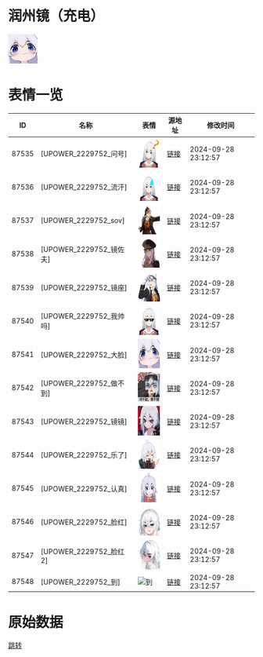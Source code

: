 # 润州镜（充电）

<img src="./cover.png" height="60" alt="cover" />

# 表情一览

|ID|名称|表情|源地址|修改时间|
|----|----|----|----|----|
|87535|[UPOWER_2229752_问号]|<img src="./pic/087535_%5BUPOWER_2229752_问号%5D.png" height="60" alt="问号"/>|[链接](https://i0.hdslb.com/bfs/garb/18167cacebb24c422b1c5a95933a3bf9cc2f1380.png)|2024-09-28 23:12:57|
|87536|[UPOWER_2229752_流汗]|<img src="./pic/087536_%5BUPOWER_2229752_流汗%5D.png" height="60" alt="流汗"/>|[链接](https://i0.hdslb.com/bfs/garb/b27b18b36f2420d695f2144fc54f07b2796cf78f.png)|2024-09-28 23:12:57|
|87537|[UPOWER_2229752_sov]|<img src="./pic/087537_%5BUPOWER_2229752_sov%5D.png" height="60" alt="sov"/>|[链接](https://i0.hdslb.com/bfs/garb/f670d85df4f7985043f72ef09b4a528bed7f37c1.png)|2024-09-28 23:12:57|
|87538|[UPOWER_2229752_镜佐夫]|<img src="./pic/087538_%5BUPOWER_2229752_镜佐夫%5D.png" height="60" alt="镜佐夫"/>|[链接](https://i0.hdslb.com/bfs/garb/23a00733bc56f62a7c9730c48e3bd01e18381627.png)|2024-09-28 23:12:57|
|87539|[UPOWER_2229752_镜座]|<img src="./pic/087539_%5BUPOWER_2229752_镜座%5D.png" height="60" alt="镜座"/>|[链接](https://i0.hdslb.com/bfs/garb/3a392dc5bd91de7115d8d9e47fd7d22aa6743ae8.png)|2024-09-28 23:12:57|
|87540|[UPOWER_2229752_我帅吗]|<img src="./pic/087540_%5BUPOWER_2229752_我帅吗%5D.png" height="60" alt="我帅吗"/>|[链接](https://i0.hdslb.com/bfs/garb/db2fbdbc0ddf6e81dcb50439c501ec58055d77c8.png)|2024-09-28 23:12:57|
|87541|[UPOWER_2229752_大脸]|<img src="./pic/087541_%5BUPOWER_2229752_大脸%5D.png" height="60" alt="大脸"/>|[链接](https://i0.hdslb.com/bfs/garb/8b2b3b397b38ddf1601abc918968b592212ef07b.png)|2024-09-28 23:12:57|
|87542|[UPOWER_2229752_做不到]|<img src="./pic/087542_%5BUPOWER_2229752_做不到%5D.png" height="60" alt="做不到"/>|[链接](https://i0.hdslb.com/bfs/garb/d2581d941b60b25f4efcda87d2d26299791b0bb7.png)|2024-09-28 23:12:57|
|87543|[UPOWER_2229752_镜镜]|<img src="./pic/087543_%5BUPOWER_2229752_镜镜%5D.png" height="60" alt="镜镜"/>|[链接](https://i0.hdslb.com/bfs/garb/68e8a1917cd2401facb31537b725150a5017ff26.png)|2024-09-28 23:12:57|
|87544|[UPOWER_2229752_乐了]|<img src="./pic/087544_%5BUPOWER_2229752_乐了%5D.png" height="60" alt="乐了"/>|[链接](https://i0.hdslb.com/bfs/garb/6457ccadeba2809b1b6c5c1c34de08c02f08c738.png)|2024-09-28 23:12:57|
|87545|[UPOWER_2229752_认真]|<img src="./pic/087545_%5BUPOWER_2229752_认真%5D.png" height="60" alt="认真"/>|[链接](https://i0.hdslb.com/bfs/garb/5bd0a212cdcd7c95e9b3c385ab5661619692e478.png)|2024-09-28 23:12:57|
|87546|[UPOWER_2229752_脸红]|<img src="./pic/087546_%5BUPOWER_2229752_脸红%5D.png" height="60" alt="脸红"/>|[链接](https://i0.hdslb.com/bfs/garb/a9111a301492058f0dd46f41dcdab506232ab2ed.png)|2024-09-28 23:12:57|
|87547|[UPOWER_2229752_脸红2]|<img src="./pic/087547_%5BUPOWER_2229752_脸红2%5D.png" height="60" alt="脸红2"/>|[链接](https://i0.hdslb.com/bfs/garb/28540d08a843b31fc4be5cd862cd922a14105e1a.png)|2024-09-28 23:12:57|
|87548|[UPOWER_2229752_到]|<img src="./pic/087548_%5BUPOWER_2229752_到%5D.png" height="60" alt="到"/>|[链接](https://i0.hdslb.com/bfs/garb/a01aa96c796863104d3b970e83d53b7b57782b9c.png)|2024-09-28 23:12:57|

# 原始数据

[跳转](./raw.json)

